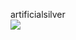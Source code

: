 artificialsilver  <br/>
<a href="https://discord.com/users/bagetbbang" target="_blank">
  <img src="https://img.shields.io/badge/Discord-%235865F2.svg?style=for-the-badge&logo=discord&logoColor=white" />
</a>
